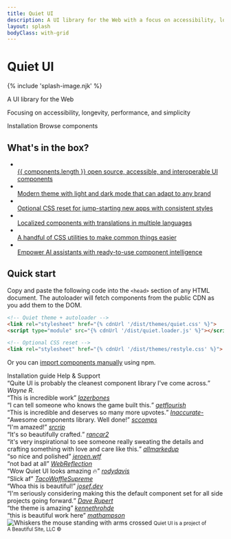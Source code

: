 ```yaml
---
title: Quiet UI
description: A UI library for the Web with a focus on accessibility, longevity, performance, and simplicity.
layout: splash
bodyClass: with-grid
---
```


<div class="splash">
<h1 class="quiet-vh">Quiet UI</h1>

{% include 'splash-image.njk' %}

<p class="subtitle">A UI library for the Web</p>

<p class="focusing-on">Focusing on accessibility, longevity, performance, and simplicity</p>

<div class="splash-actions">

<quiet-button href="/docs/" variant="primary" size="xl" pill>
Installation
</quiet-button>

<quiet-button href="/components" size="xl" pill>
Browse components
</quiet-button>

</div>

<quiet-icon id="more-hint" label="Scroll down" name="chevron-down"></quiet-icon>
</div>

<div class="below-splash">

<h2 data-no-anchor>What's in the box?</h2>

<ul class="features-grid">
  <li>
    <a class="stretch" href="/components">
      <quiet-icon name="packages" style="color: #b394f4;"></quiet-icon><br>
      {{ components.length }} open source, accessible, and interoperable UI components
    </a>
  </li>
  <li>
    <a class="stretch" href="/docs/theming">
      <quiet-icon name="palette" style="color: #e98d61;"></quiet-icon><br>
      Modern theme with light and dark mode that can adapt to any brand
    </a>
  </li>
  <li>
    <a class="stretch" href="/docs/restyle">
      <quiet-icon name="seedling" style="color: #7db664;"></quiet-icon><br>
      Optional CSS reset for jump-starting new apps with consistent styles
    </a>
  </li>
  <li>
    <a class="stretch" href="/docs/localization">
      <quiet-icon name="language" style="color: #58acf2;"></quiet-icon><br>
      Localized components with translations in multiple languages
    </a>
  </li>  
  <li>
    <a class="stretch" href="/docs/css-utilities">
      <quiet-icon name="tools" style="color: #ee6383;"></quiet-icon><br>
      A handful of CSS utilities to make common things easier
    </a>
  </li>  
  <li>
    <a class="stretch" href="/docs/ai">
      <quiet-icon name="sparkles" style="color: #dbb31d;"></quiet-icon><br>
      Empower AI assistants with ready-to-use component intelligence
    </a>
  </li>  
</ul>

<h2 data-no-anchor>Quick start</h2>

Copy and paste the following code into the `<head>` section of any HTML document. The autoloader will fetch components from the public CDN as you add them to the DOM.

```html
<!-- Quiet theme + autoloader -->
<link rel="stylesheet" href="{% cdnUrl '/dist/themes/quiet.css' %}">
<script type="module" src="{% cdnUrl '/dist/quiet.loader.js' %}"></script>

<!-- Optional CSS reset -->
<link rel="stylesheet" href="{% cdnUrl '/dist/themes/restyle.css' %}">
```

Or you can [import components manually](/docs/#manually-importing) using npm.

<div class="quick-start">
  <quiet-button size="lg" appearance="outline" pill href="/docs">
    Installation guide
  </quiet-button>
  <quiet-button size="lg" appearance="outline" pill href="/support">
    Help &amp; Support
  </quiet-button>
</div>

<!-- Testimonials -->
<quiet-mesh-gradient class="testimonials-cover">
  <div class="testimonials" aria-label="What people are saying">
    <div class="testimonial">
      <q>Quite UI is probably the cleanest component library I've come across.</q>
      <cite>Wayne R.</cite>
    </div>
    <div class="testimonial">
      <q>This is incredible work</q>
      <cite><a href="https://news.ycombinator.com/item?id=45370766">lazerbones</a></cite>
    </div>
    <div class="testimonial">
      <q>I can tell someone who knows the game built this.</q>
      <cite><a href="https://mastodon.social/@getflourish/115274647515104862">getflourish</a></cite>
    </div>
    <div class="testimonial">
      <q>This is incredible and deserves so many more upvotes.</q>
      <cite><a href="https://www.reddit.com/r/webdev/s/9R0sVmaUyF">Inaccurate-</a></cite>
    </div>
    <div class="testimonial">
      <q>Awesome components library. Well done!</q>
      <cite><a href="https://news.ycombinator.com/item?id=45419789">sccomps</a></cite>
    </div>
    <div class="testimonial">
      <q>I'm amazed!</q>
      <cite><a href="https://x.com/src_rip/status/1971935947936989597">srcrip</a></cite>
    </div>
    <div class="testimonial">
      <q>It's so beautifully crafted.</q>
      <cite><a href="https://news.ycombinator.com/item?id=45425109">rancar2</a></cite>
    </div>
    <div class="testimonial">
      <q>it's very inspirational to see someone really sweating the details and crafting something with love and care like this.</q>
      <cite><a href="https://github.com/quietui/quiet/discussions/13">allmarkedup</a></cite>
    </div>
    <div class="testimonial">
      <q>so nice and polished</q>
      <cite><a href="https://bsky.app/profile/jeroen.wtf/post/3m24wnfrmxs2j">jeroen.wtf</a></cite>
    </div>
    <div class="testimonial">
      <q>not bad at all</q>
      <cite><a href="https://x.com/webreflection/status/1973113747930792405">WebReflection</a></cite>
    </div>
    <div class="testimonial">
      <q>Wow Quiet UI looks amazing 🔥</q>
      <cite><a href="https://x.com/rodydavis/status/1981096188956090597">rodydavis</a></cite>
    </div>
    <div class="testimonial">
      <q>Slick af</q>
      <cite><a href="https://www.reddit.com/r/webdev/comments/1o9wm2f/comment/nkdjulx/">TacoWaffleSupreme</a></cite>
    </div>
    <div class="testimonial">
      <q>Whoa this is beautiful!</q>
      <cite><a href="https://bsky.app/profile/josef.dev/post/3m3q27urejc2o">josef.dev</a></cite>
    </div>
    <div class="testimonial">
      <q>I'm seriously considering making this the default component set for all side projects going forward.</q>
      <cite><a href="https://daverupert.com/2025/10/quiet-ui/">Dave Rupert</a></cite>
    </div>
    <div class="testimonial">
      <q>the theme is amazing</q>
      <cite><a href="https://x.com/kennethrohde/status/1981098244064367091">kennethrohde</a></cite>
    </div>
    <div class="testimonial">
      <q>this is beautiful work here</q>
      <cite><a href="https://mastodonapp.uk/@mathampson/115394708271897906">mathampson</a></cite>
    </div>
  </div>
</quiet-mesh-gradient>

<img class="whiskers-center" src="/assets/images/whiskers/arms-crossed.svg" alt="Whiskers the mouse standing with arms crossed">
  
<small class="copyright">
  Quiet UI is a project of A&nbsp;Beautiful&nbsp;Site,&nbsp;LLC
  &copy;<quiet-date year="numeric"></quiet-date>
</small>

</div>

